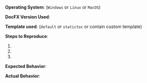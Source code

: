 **Operating System**: (`Windows` or `Linux` or `MacOS`)

**DocFX Version Used**: 

**Template used**: (`default` or `statictoc` or contain custom template)

**Steps to Reproduce**:

1. 
2. 
3. 

**Expected Behavior**:

**Actual Behavior**:
